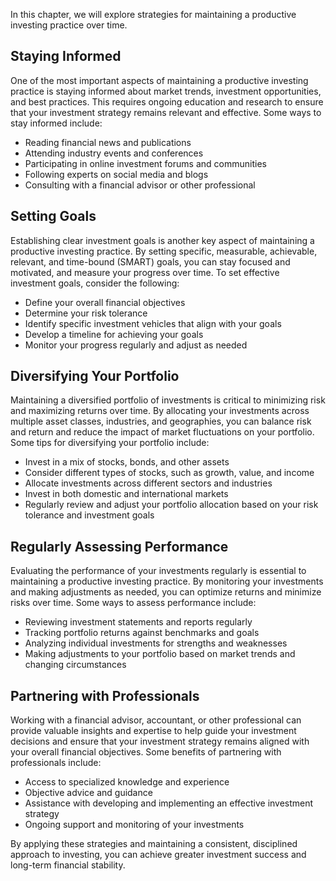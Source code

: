 
In this chapter, we will explore strategies for maintaining a productive investing practice over time.

## Staying Informed

One of the most important aspects of maintaining a productive investing practice is staying informed about market trends, investment opportunities, and best practices. This requires ongoing education and research to ensure that your investment strategy remains relevant and effective. Some ways to stay informed include:

* Reading financial news and publications
* Attending industry events and conferences
* Participating in online investment forums and communities
* Following experts on social media and blogs
* Consulting with a financial advisor or other professional

## Setting Goals

Establishing clear investment goals is another key aspect of maintaining a productive investing practice. By setting specific, measurable, achievable, relevant, and time-bound (SMART) goals, you can stay focused and motivated, and measure your progress over time. To set effective investment goals, consider the following:

* Define your overall financial objectives
* Determine your risk tolerance
* Identify specific investment vehicles that align with your goals
* Develop a timeline for achieving your goals
* Monitor your progress regularly and adjust as needed

## Diversifying Your Portfolio

Maintaining a diversified portfolio of investments is critical to minimizing risk and maximizing returns over time. By allocating your investments across multiple asset classes, industries, and geographies, you can balance risk and return and reduce the impact of market fluctuations on your portfolio. Some tips for diversifying your portfolio include:

* Invest in a mix of stocks, bonds, and other assets
* Consider different types of stocks, such as growth, value, and income
* Allocate investments across different sectors and industries
* Invest in both domestic and international markets
* Regularly review and adjust your portfolio allocation based on your risk tolerance and investment goals

## Regularly Assessing Performance

Evaluating the performance of your investments regularly is essential to maintaining a productive investing practice. By monitoring your investments and making adjustments as needed, you can optimize returns and minimize risks over time. Some ways to assess performance include:

* Reviewing investment statements and reports regularly
* Tracking portfolio returns against benchmarks and goals
* Analyzing individual investments for strengths and weaknesses
* Making adjustments to your portfolio based on market trends and changing circumstances

## Partnering with Professionals

Working with a financial advisor, accountant, or other professional can provide valuable insights and expertise to help guide your investment decisions and ensure that your investment strategy remains aligned with your overall financial objectives. Some benefits of partnering with professionals include:

* Access to specialized knowledge and experience
* Objective advice and guidance
* Assistance with developing and implementing an effective investment strategy
* Ongoing support and monitoring of your investments

By applying these strategies and maintaining a consistent, disciplined approach to investing, you can achieve greater investment success and long-term financial stability.
